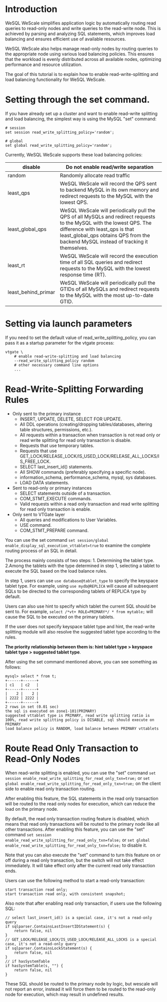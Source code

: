 # Introduction

WeSQL WeScale simplifies application logic by automatically routing read queries to read-only nodes and write queries to the read-write node. This is achieved by parsing and analyzing SQL statements, which improves load balancing and ensures efficient use of available resources.

WeSQL WeScale also helps manage read-only nodes by routing queries to the appropriate node using various load balancing policies. This ensures that the workload is evenly distributed across all available nodes, optimizing performance and resource utilization.

The goal of this tutorial is to explain how to enable read-write-splitting and load balancing functionality for WeSQL WeScale.

# Setting through the set command.

If you have already set up a cluster and want to enable read-write splitting and load balancing, the simplest way is using the MySQL "set" command:

```
# session
set session read_write_splitting_policy='random';

# global
set global read_write_splitting_policy='random';

```

Currently, WeSQL WeScale supports these load balancing policies:

| disable | Do not enable read/write separation |
| --- | --- |
| random | Randomly allocate read traffic |
| least_qps | WeSQL WeScale will record the QPS sent to backend MySQL in its own memory and redirect requests to the MySQL with the lowest QPS. |
| least_global_qps | WeSQL WeScale will periodically pull the QPS of all MySQLs and redirect requests to the MySQL with the lowest QPS. The difference with least_qps is that least_global_qps obtains QPS from the backend MySQL instead of tracking it themselves. |
| least_rt | WeSQL WeScale will record the execution time of all SQL queries and redirect requests to the MySQL with the lowest response time (RT). |
| least_behind_primar | WeSQL WeScale will periodically pull the GTIDs of all MySQLs and redirect requests to the MySQL with the most up-to-date GTID. |

# Setting via launch parameters

If you need to set the default value of read_write_splitting_policy, you can pass it as a startup parameter for the vtgate process:

```
vtgate \
    # enable read-write-splitting and load balancing
    --read_write_splitting_policy random
    # other necessary command line options
    ...

```

# Read-Write-Splitting Forwarding Rules

- Only sent to the primary instance
  - INSERT, UPDATE, DELETE, SELECT FOR UPDATE.
  - All DDL operations (creating/dropping tables/databases, altering table structures, permissions, etc.).
  - All requests within a transaction when transaction is not read only or read write splitting for read only transaction is disable.
  - Requests that use temporary tables.
  - Requests that use GET_LOCK/RELEASE_LOCK/IS_USED_LOCK/RELEASE_ALL_LOCKS/IS_FREE_LOCK.
  - SELECT last_insert_id() statements.
  - All SHOW commands (preferably specifying a specific node).
  - information_schema, performance_schema, mysql, sys databases.
  - LOAD DATA statements.
- Sent to read-only or primary instances
  - SELECT statements outside of a transaction.
  - COM_STMT_EXECUTE commands.
  - Valid requests within a read only transaction and read write splitting for read only transaction is enable.
- Only sent to VTGate layer
  - All queries and modifications to User Variables.
  - USE command.
  - COM_STMT_PREPARE command.

You can use the set command `set session/global enable_display_sql_execution_vttablet=true` to examine the complete routing process of an SQL  in detail. 

The process mainly consists of two steps: 1. Determining the tablet type. 2.Among the tablets with the type determined in step 1, selecting a tablet to execute the SQL based on the load balance rules. 

In step 1, users can use `use database@tablet_type` to specify the keyspace tablet type. For example, using `use mydb@REPLICA` will cause all subsequent SQLs to be directed to the corresponding tablets of REPLICA type by default. 

Users can also use hint to specify which tablet the current SQL should be sent to. For example, `select /*vt+ ROLE=PRIMARY*/ * from mytable;` will cause the SQL to be executed on the primary tablets. 

If the user does not specify keyspace tablet type and hint, the read-write splitting module will also resolve the suggested tablet type according to the rules. 

**The priority relationship between them is: hint tablet type > keyspace tablet type > suggested tablet type**. 

After using the set command mentioned above, you can see something as follows:
```
mysql> select * from t;
+------+------+
| c1   | c2   |
+------+------+
|    2 |    2 |
| 2222 | 2222 |
+------+------+
2 rows in set (0.01 sec)
the sql is executed on zone1-101(PRIMARY)
suggested vttablet type is PRIMARY, read write splitting ratio is 100%, read write splitting policy is DISABLE, sql should execute on PRIMARY
load balance policy is RANDOM, load balance between PRIMARY vttablets
```
 
 # Route Read Only Transaction to Read-Only Nodes
  When read-write splitting is enabled, you can use the "set" command `set session enable_read_write_splitting_for_read_only_txn=true;` or `set global enable_read_write_splitting_for_read_only_txn=true;` on the client side to enable read only transaction routing. 
  
  After enabling this feature, the SQL statements in the read only transaction will be routed to the read only nodes for execution, which can reduce the load on the primary node. 
  
  By default, the read only transaction routing feature is disabled, which means that read only transactions will be routed to the primary node like all other transactions. After enabling this feature, you can use the "set" command `set session enable_read_write_splitting_for_read_only_txn=false;` or `set global enable_read_write_splitting_for_read_only_txn=false;` to disable it. 
  
  Note that you can also execute the "set" command to turn this feature on or off during a read only transaction, but the switch will not take effect immediately. It will take effect only after the current read only transaction ends. 
  
  Users can use the following method to start a read-only transaction:
  ```
start transaction read only;
start transaction read only, with consistent snapshot;
  ```
Also note that after enabling read only transaction, if users use the following SQL:
```
// select last_insert_id() is a special case, it's not a read-only query
if sqlparser.ContainsLastInsertIDStatement(s) {
    return false, nil
}
// GET_LOCK/RELEASE_LOCK/IS_USED_LOCK/RELEASE_ALL_LOCKS is a special case, it's not a read-only query
if sqlparser.ContainsLockStatement(s) {
    return false, nil
}
// if hasSystemTable
if hasSystemTable(s, "") {
    return false, nil
}
```
These SQL should be routed to the primary node by logic, but wescale will not report an error, instead it will force them to be routed to the read-only node for execution, which may result in undefined results.
